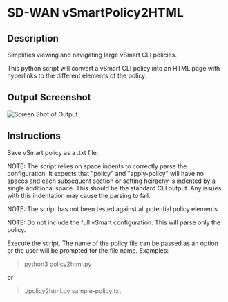 # SD-WAN vSmartPolicy2HTML

## Description

Simplifies viewing and navigating large vSmart CLI policies.

This python script will convert a vSmart CLI policy into an HTML page with hyperlinks to the different elements of the policy.

## Output Screenshot

![Screen Shot of Output](https://user-images.githubusercontent.com/46031546/151491354-90871e7e-5599-41ca-843b-9a1972744c6f.png)

## Instructions

Save vSmart policy as a .txt file.

NOTE: The script relies on space indents to correctly parse the configuration.  It expects that "policy" and "apply-policy" will have no spaces and each subsequent section or setting heirachy is indented by a single additional space.  This should be the standard CLI output.  Any issues with this indentation may cause the  parsing to fail.

NOTE: The script has not been tested against all potential policy elements.

NOTE: Do not include the full vSmart configuration.  This will parse only the policy.

Execute the script.  The name of the policy file can be passed as an option or the user will be prompted for the file name.  Examples:

> python3 policy2html.py

or

> ./policy2html.py sample-policy.txt

